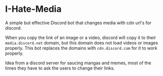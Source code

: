 # I-Hate-Media
A simple but effective Discord bot that changes media with cdn url's for discord.

When you copy the link of an image or a video, discord will copy it to their `media.discord.net` domain, but this domain does not load videos or images properly.
This bot replaces the domains with `cdn.discord.com` for it to work properly.

Idea from a discord server for saucing mangas and memes, most of the times they have to ask the users to change their links.
